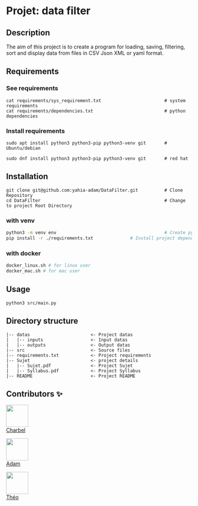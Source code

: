 # Projet: data filter

## Description

The aim of this project is to create a program for loading, saving, filtering,
sort and display data from files in CSV Json XML or yaml format.

## Requirements

### See requirements
```
cat requirements/sys_requirement.txt                        # system requirements
cat requirements/dependencies.txt                           # python dependencies
```
### Install requirements
```
sudo apt install python3 python3-pip python3-venv git       # Ubuntu/debian 
```
```
sudo dnf install python3 python3-pip python3-venv git       # red hat
```

## Installation

```
git clone git@github.com:yahia-adam/DataFilter.git          # Clone Repository 
cd DataFilter                                               # Change to project Root Directory
```
### with venv
```bash
python3 -m venv env                                         # Create python virtual envirements 
pip install -r ./requirements.txt              # Install project dependencies
```

### with docker
```bash
docker_linux.sh # for linux user
docker_mac.sh # for mac user
```
## Usage

```
python3 src/main.py
```

## Directory structure

```
|-- datas                       <- Project datas
|   |-- inputs                  <- Input datas
|   |-- outputs                 <- Output datas
|-- src                         <- Source files
|-- requirements.txt            <- Project requirements
|-- Sujet                       <- project details
|   |-- Sujet.pdf               <- Project Sujet
|   |-- Syllabus.pdf            <- Project Syllabus
|-- README                      <- Project README
```

## Contributors ✨


[<img src="https://github.com/c-salhab.png" width="60px;"/><br/><sub><a href="https://github.com/c-salhab">Charbel</a></sub>](https://github.com/c-salhab/DataFilter) 

[<img src="https://github.com/yahia-adam.png" width="60px;"/><br/><sub><a href="https://github.com/yahia-adam">Adam</a></sub>](https://github.com/yahia-adam/DataFilter) 

[<img src="https://github.com/Zameloth.png" width="60px;"/><br/><sub><a href="https://github.com/Zameloth">Théo</a></sub>](https://github.com/Zameloth/DataFilter)
